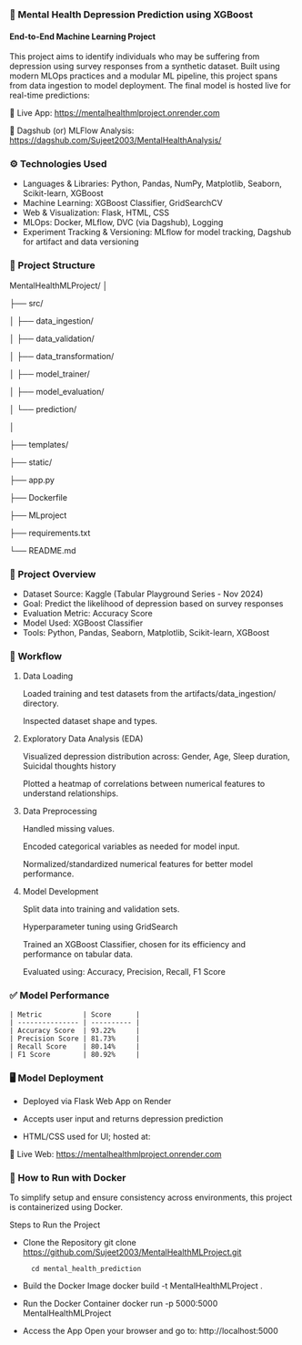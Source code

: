 ### 🧠 Mental Health Depression Prediction using XGBoost
#### End-to-End Machine Learning Project

This project aims to identify individuals who may be suffering from depression using survey responses from a synthetic dataset. Built using modern MLOps practices and a modular ML pipeline, this project spans from data ingestion to model deployment. The final model is hosted live for real-time predictions:

🔗 Live App: https://mentalhealthmlproject.onrender.com

🔗 Dagshub (or) MLFlow Analysis: https://dagshub.com/Sujeet2003/MentalHealthAnalysis/

### ⚙️ Technologies Used
- Languages & Libraries: Python, Pandas, NumPy, Matplotlib, Seaborn, Scikit-learn, XGBoost
- Machine Learning: XGBoost Classifier, GridSearchCV
- Web & Visualization: Flask, HTML, CSS
- MLOps: Docker, MLflow, DVC (via Dagshub), Logging
- Experiment Tracking & Versioning: MLflow for model tracking, Dagshub for artifact and data versioning


### 📁 Project Structure

MentalHealthMLProject/
│

├── src/                           

│   ├── data_ingestion/            

│   ├── data_validation/           

│   ├── data_transformation/       

│   ├── model_trainer/             

│   ├── model_evaluation/          

│   └── prediction/                

│

├── templates/                     

├── static/                        

├── app.py                         

├── Dockerfile                     

├── MLproject                      

├── requirements.txt               

└── README.md                      




### 📌 Project Overview
- Dataset Source: Kaggle (Tabular Playground Series - Nov 2024)
- Goal: Predict the likelihood of depression based on survey responses
- Evaluation Metric: Accuracy Score
- Model Used: XGBoost Classifier
- Tools: Python, Pandas, Seaborn, Matplotlib, Scikit-learn, XGBoost


### 🔬 Workflow
1. Data Loading

    Loaded training and test datasets from the artifacts/data_ingestion/ directory.

    Inspected dataset shape and types.

2. Exploratory Data Analysis (EDA)

    Visualized depression distribution across: Gender, Age, Sleep duration, Suicidal thoughts history

    Plotted a heatmap of correlations between numerical features to understand relationships.

3. Data Preprocessing

    Handled missing values.

    Encoded categorical variables as needed for model input.

    Normalized/standardized numerical features for better model performance.

4. Model Development

    Split data into training and validation sets.

    Hyperparameter tuning using GridSearch

    Trained an XGBoost Classifier, chosen for its efficiency and performance on tabular data.

    Evaluated using: Accuracy, Precision, Recall, F1 Score


### ✅ Model Performance
    | Metric          | Score      |
    | --------------- | ---------- |
    | Accuracy Score  | 93.22%     |
    | Precision Score | 81.73%     |
    | Recall Score    | 80.14%     |
    | F1 Score        | 80.92%     |

### 🖥️ Model Deployment

- Deployed via Flask Web App on Render

- Accepts user input and returns depression prediction

- HTML/CSS used for UI; hosted at:

🔗 Live Web: https://mentalhealthmlproject.onrender.com

### 🐳 How to Run with Docker
To simplify setup and ensure consistency across environments, this project is containerized using Docker.

Steps to Run the Project
- Clone the Repository
        git clone https://github.com/Sujeet2003/MentalHealthMLProject.git
  
        cd mental_health_prediction
- Build the Docker Image
        docker build -t MentalHealthMLProject .
- Run the Docker Container
        docker run -p 5000:5000 MentalHealthMLProject
- Access the App
        Open your browser and go to: http://localhost:5000


